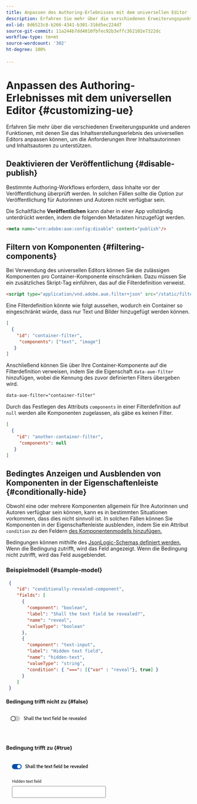 ```yaml
---
title: Anpassen des Authoring-Erlebnisses mit dem universellen Editor
description: Erfahren Sie mehr über die verschiedenen Erweiterungspunkte und anderen Funktionen, mit denen Sie die Benutzeroberfläche des universellen Editors anpassen können, um die Anforderungen Ihrer Inhaltsautorinnen und Inhaltsautoren zu unterstützen.
exl-id: 8d6523c8-b266-4341-b301-316d5ec224d7
source-git-commit: 11a244b7dd4810fbfec92b3effc362102e7322dc
workflow-type: tm+mt
source-wordcount: '302'
ht-degree: 100%

---
```



# Anpassen des Authoring-Erlebnisses mit dem universellen Editor {#customizing-ue}

Erfahren Sie mehr über die verschiedenen Erweiterungspunkte und anderen Funktionen, mit denen Sie das Inhaltserstellungserlebnis des universellen Editors anpassen können, um die Anforderungen Ihrer Inhaltsautorinnen und Inhaltsautoren zu unterstützen.

## Deaktivieren der Veröffentlichung {#disable-publish}

Bestimmte Authoring-Workflows erfordern, dass Inhalte vor der Veröffentlichung überprüft werden. In solchen Fällen sollte die Option zur Veröffentlichung für Autorinnen und Autoren nicht verfügbar sein.

Die Schaltfläche **Veröffentlichen** kann daher in einer App vollständig unterdrückt werden, indem die folgenden Metadaten hinzugefügt werden.

```html
<meta name="urn:adobe:aue:config:disable" content="publish"/>
```

## Filtern von Komponenten {#filtering-components}

Bei Verwendung des universellen Editors können Sie die zulässigen Komponenten pro Container-Komponente einschränken. Dazu müssen Sie ein zusätzliches Skript-Tag einführen, das auf die Filterdefinition verweist.

```html
<script type="application/vnd.adobe.aue.filter+json" src="/static/filter-definition.json"></script>
```

Eine Filterdefinition könnte wie folgt aussehen, wodurch ein Container so eingeschränkt würde, dass nur Text und Bilder hinzugefügt werden können.

```json
[
  {
    "id": "container-filter",
     "components": ["text", "image"]
   }
]
```

Anschließend können Sie über Ihre Container-Komponente auf die Filterdefinition verweisen, indem Sie die Eigenschaft `data-aue-filter` hinzufügen, wobei die Kennung des zuvor definierten Filters übergeben wird.

```html
data-aue-filter="container-filter"
```

Durch das Festlegen des Attributs `components` in einer Filterdefinition auf `null` werden alle Komponenten zugelassen, als gäbe es keinen Filter.

```json
[
  {
    "id": "another-container-filter",
     "components": null
   }
]
```

## Bedingtes Anzeigen und Ausblenden von Komponenten in der Eigenschaftenleiste {#conditionally-hide}

Obwohl eine oder mehrere Komponenten allgemein für Ihre Autorinnen und Autoren verfügbar sein können, kann es in bestimmten Situationen vorkommen, dass dies nicht sinnvoll ist. In solchen Fällen können Sie Komponenten in der Eigenschaftenleiste ausblenden, indem Sie ein Attribut `condition` zu den Feldern [ des Komponentenmodells hinzufügen.](/help/implementing/universal-editor/field-types.md#fields)

Bedingungen können mithilfe des [JsonLogic-Schemas definiert werden.](https://jsonlogic.com/) Wenn die Bedingung zutrifft, wird das Feld angezeigt. Wenn die Bedingung nicht zutrifft, wird das Feld ausgeblendet.

### Beispielmodell {#sample-model}

```json
 {
    "id": "conditionally-revealed-component",
    "fields": [
      {
        "component": "boolean",
        "label": "Shall the text field be revealed?",
        "name": "reveal",
        "valueType": "boolean"
      },
      {
        "component": "text-input",
        "label": "Hidden text field",
        "name": "hidden-text",
        "valueType": "string",
        "condition": { "===": [{"var" : "reveal"}, true] }
      }
    ]
 }
```

#### Bedingung trifft nicht zu {#false}

![Ausgeblendetes Textfeld](assets/hidden.png)

#### Bedingung trifft zu {#true}

![Eingeblendetes Textfeld](assets/shown.png)

